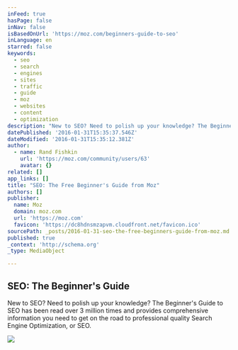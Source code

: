 ```yaml
---
inFeed: true
hasPage: false
inNav: false
isBasedOnUrl: 'https://moz.com/beginners-guide-to-seo'
inLanguage: en
starred: false
keywords:
  - seo
  - search
  - engines
  - sites
  - traffic
  - guide
  - moz
  - websites
  - content
  - optimization
description: "New to SEO? Need to polish up your knowledge? The Beginner's Guide to SEO has been read over 3 million times and provides comprehensive information you need to get on the road to professional quality Search Engine Optimization, or SEO."
datePublished: '2016-01-31T15:35:37.546Z'
dateModified: '2016-01-31T15:35:12.381Z'
author:
  - name: Rand Fishkin
    url: 'https://moz.com/community/users/63'
    avatar: {}
related: []
app_links: []
title: "SEO: The Free Beginner's Guide from Moz"
authors: []
publisher:
  name: Moz
  domain: moz.com
  url: 'https://moz.com'
  favicon: 'https://dc8hdnsmzapvm.cloudfront.net/favicon.ico'
sourcePath: _posts/2016-01-31-seo-the-free-beginners-guide-from-moz.md
published: true
_context: 'http://schema.org'
_type: MediaObject

---
```

<article style=""><h1>SEO: The Beginner's Guide</h1><p>New to SEO? Need to polish up your knowledge? The Beginner's Guide to SEO has been read over 3 million times and provides comprehensive information you need to get on the road to professional quality Search Engine Optimization, or SEO.</p><img src="https://dc8hdnsmzapvm.cloudfront.net/assets/images/beginners/landingpage_header.png?503145d" /></article>